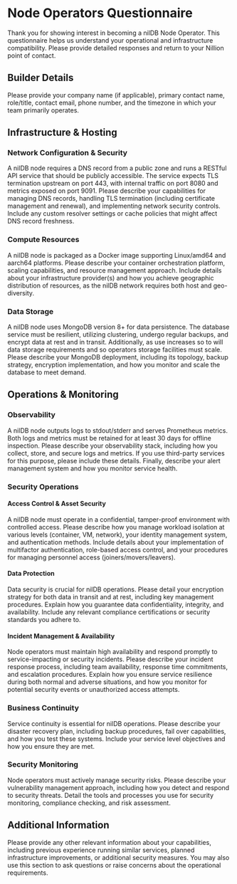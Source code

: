 # Node Operators Questionnaire

Thank you for showing interest in becoming a nilDB Node Operator. This questionnaire helps us understand your operational and infrastructure compatibility. Please provide detailed responses and return to your Nillion point of contact.

## Builder Details

Please provide your company name (if applicable), primary contact name, role/title, contact email, phone number, and the timezone in which your team primarily operates.

## Infrastructure & Hosting

### Network Configuration & Security

A nilDB node requires a DNS record from a public zone and runs a RESTful API service that should be publicly accessible. The service expects TLS termination upstream on port 443, with internal traffic on port 8080 and metrics exposed on port 9091. Please describe your capabilities for managing DNS records, handling TLS termination (including certificate management and renewal), and implementing network security controls. Include any custom resolver settings or cache policies that might affect DNS record freshness.

### Compute Resources

A nilDB node is packaged as a Docker image supporting Linux/amd64 and aarch64 platforms. Please describe your container orchestration platform, scaling capabilities, and resource management approach. Include details about your infrastructure provider(s) and how you achieve geographic distribution of resources, as the nilDB network requires both host and geo-diversity.

### Data Storage

A nilDB node uses MongoDB version 8+ for data persistence. The database service must be resilient, utilizing clustering, undergo regular backups, and encrypt data at rest and in transit. Additionally, as use increases so to will data storage requirements and so operators storage facilities must scale. Please describe your MongoDB deployment, including its topology, backup strategy, encryption implementation, and how you monitor and scale the database to meet demand.

## Operations & Monitoring

### Observability

A nilDB node outputs logs to stdout/stderr and serves Prometheus metrics. Both logs and metrics must be retained for at least 30 days for offline inspection. Please describe your observability stack, including how you collect, store, and secure logs and metrics. If you use third-party services for this purpose, please include these details. Finally, describe your alert management system and how you monitor service health.

### Security Operations

#### Access Control & Asset Security

A nilDB node must operate in a confidential, tamper-proof environment with controlled access. Please describe how you manage workload isolation at various levels (container, VM, network), your identity management system, and authentication methods. Include details about your implementation of multifactor authentication, role-based access control, and your procedures for managing personnel access (joiners/movers/leavers).

#### Data Protection

Data security is crucial for nilDB operations. Please detail your encryption strategy for both data in transit and at rest, including key management procedures. Explain how you guarantee data confidentiality, integrity, and availability. Include any relevant compliance certifications or security standards you adhere to.

#### Incident Management & Availability

Node operators must maintain high availability and respond promptly to service-impacting or security incidents. Please describe your incident response process, including team availability, response time commitments, and escalation procedures. Explain how you ensure service resilience during both normal and adverse situations, and how you monitor for potential security events or unauthorized access attempts.

### Business Continuity

Service continuity is essential for nilDB operations. Please describe your disaster recovery plan, including backup procedures, fail over capabilities, and how you test these systems. Include your service level objectives and how you ensure they are met.

### Security Monitoring

Node operators must actively manage security risks. Please describe your vulnerability management approach, including how you detect and respond to security threats. Detail the tools and processes you use for security monitoring, compliance checking, and risk assessment.

## Additional Information

Please provide any other relevant information about your capabilities, including previous experience running similar services, planned infrastructure improvements, or additional security measures. You may also use this section to ask questions or raise concerns about the operational requirements.
